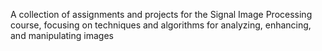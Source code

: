 A collection of assignments and projects for the Signal Image Processing course, focusing on techniques and algorithms for analyzing, enhancing, and manipulating images
